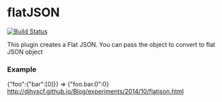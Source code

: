 flatJSON
========

[![Build Status](https://travis-ci.org/djhvscf/flatJSON.svg?branch=master)](https://travis-ci.org/djhvscf/flatJSON)

This plugin creates a Flat JSON. You can pass the object to convert to flat JSON object

### Example
{"foo":{"bar":[0]}} => {"foo.bar.0":0}
http://djhvscf.github.io/Blog/experiments/2014/10/flatjson.html


